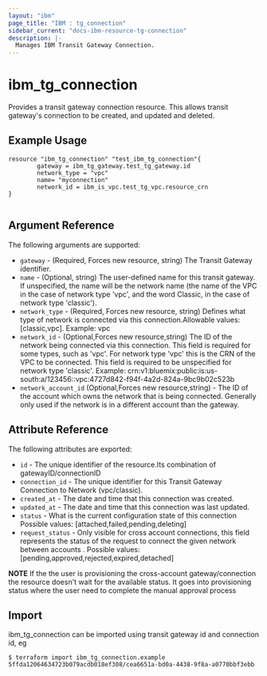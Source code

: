 ```yaml
---
layout: "ibm"
page_title: "IBM : tg_connection"
sidebar_current: "docs-ibm-resource-tg-connection"
description: |-
  Manages IBM Transit Gateway Connection.
---
```


# ibm\_tg_connection

Provides a transit gateway connection resource. This allows transit gateway's connection to be created, and updated and deleted.

## Example Usage

```hcl
resource "ibm_tg_connection" "test_ibm_tg_connection"{
		gateway = ibm_tg_gateway.test_tg_gateway.id
		network_type = "vpc"
		name= "myconnection"
		network_id = ibm_is_vpc.test_tg_vpc.resource_crn
}
  
```

## Argument Reference

The following arguments are supported:
* `gateway` - (Required, Forces new resource, string) The Transit Gateway identifier.
* `name` - (Optional, string) The user-defined name for this transit gateway. If unspecified, the name will be the network name (the name of the VPC in the case of network type 'vpc', and the word Classic, in the case of network type 'classic').
* `network_type` - (Required, Forces new resource, string) Defines what type of network is connected via this connection.Allowable values: [classic,vpc]. Example: vpc
* `network_id` - (Optional,Forces new resource,string) The ID of the network being connected via this connection. This field is required for some types, such as 'vpc'. For network type 'vpc' this is the CRN of the VPC to be connected. This field is required to be unspecified for network type 'classic'. Example: crn:v1:bluemix:public:is:us-south:a/123456::vpc:4727d842-f94f-4a2d-824a-9bc9b02c523b   
* `network_account_id` (Optional,Forces new resource,string) - The ID of the account which owns the network that is being connected. Generally only used if the network is in a different account than the gateway.


## Attribute Reference

The following attributes are exported:

* `id` - The unique identifier of the resource.Its combination of gatewayID/connectionID
* `connection_id` - The unique identifier for this Transit Gateway Connection to Network (vpc/classic). 
* `created_at` - The date and time that this connection was created.
* `updated_at` - The date and time that this connection was last updated.
* `status` - What is the current configuration state of this connection
Possible values: [attached,failed,pending,deleting]
* `request_status` - Only visible for cross account connections, this field represents the status of the request to connect the given network between accounts . Possible values: [pending,approved,rejected,expired,detached]

**NOTE** If the the user is provisioning the cross-account gateway/connection the resource doesn't wait for the available status. It goes into provisioning status where the user need to complete the manual approval process

## Import

ibm_tg_connection can be imported using transit gateway id and connection id, eg

```
$ terraform import ibm_tg_connection.example 5ffda12064634723b079acdb018ef308/cea6651a-bd0a-4438-9f8a-a0770bbf3ebb
```